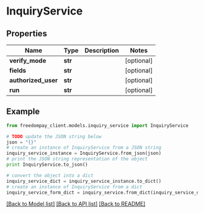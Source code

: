 # InquiryService


## Properties
Name | Type | Description | Notes
------------ | ------------- | ------------- | -------------
**verify_mode** | **str** |  | [optional] 
**fields** | **str** |  | [optional] 
**authorized_user** | **str** |  | [optional] 
**run** | **str** |  | [optional] 

## Example

```python
from freedompay_client.models.inquiry_service import InquiryService

# TODO update the JSON string below
json = "{}"
# create an instance of InquiryService from a JSON string
inquiry_service_instance = InquiryService.from_json(json)
# print the JSON string representation of the object
print InquiryService.to_json()

# convert the object into a dict
inquiry_service_dict = inquiry_service_instance.to_dict()
# create an instance of InquiryService from a dict
inquiry_service_form_dict = inquiry_service.from_dict(inquiry_service_dict)
```
[[Back to Model list]](../README.md#documentation-for-models) [[Back to API list]](../README.md#documentation-for-api-endpoints) [[Back to README]](../README.md)


